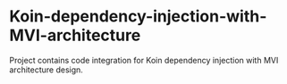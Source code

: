 # Koin-dependency-injection-with-MVI-architecture
Project contains code integration for Koin dependency injection with MVI architecture design.
